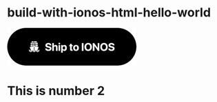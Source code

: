 # build-with-ionos-html-hello-world

[![Ship to IONOS](ship-to-ionos-button.png)](https://buildwith.ionos.com/setup?repo=https%3A%2F%2Fgithub.com%2Fbuildwith-ionos%2Fbuild-with-ionos-html-hello-world)

<h1>This is number 2</h1>
